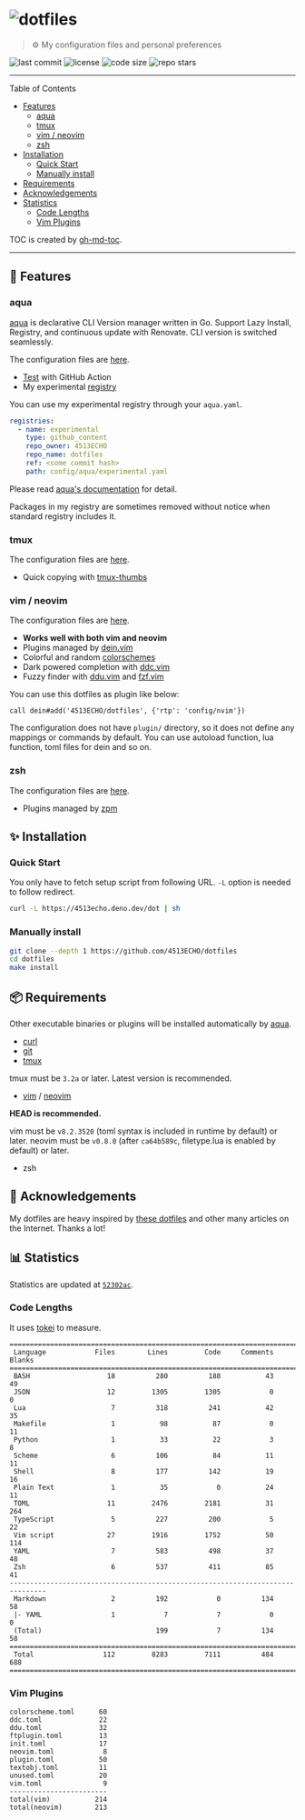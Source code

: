 # ![dotfiles](https://user-images.githubusercontent.com/81011153/180718947-cb2428f2-0f54-46a1-93c6-d54ad206c6a8.jpeg)

> ⚙ My configuration files and personal preferences

![last commit](https://img.shields.io/github/last-commit/4513ECHO/dotfiles)
![license](https://img.shields.io/github/license/4513ECHO/dotfiles)
![code size](https://img.shields.io/github/languages/code-size/4513ECHO/dotfiles)
![repo stars](https://img.shields.io/github/stars/4513ECHO/dotfiles)

---

Table of Contents

<!--ts-->
   * [Features](#-features)
      * [aqua](#aqua)
      * [tmux](#tmux)
      * [vim / neovim](#vim--neovim)
      * [zsh](#zsh)
   * [Installation](#-installation)
      * [Quick Start](#quick-start)
      * [Manually install](#manually-install)
   * [Requirements](#-requirements)
   * [Acknowledgements](#-acknowledgements)
   * [Statistics](#-statistics)
      * [Code Lengths](#code-lengths)
      * [Vim Plugins](#vim-plugins)
<!--te-->

TOC is created by [gh-md-toc](https://github.com/ekalinin/github-markdown-toc).

---

## 🎨 Features

### aqua

[aqua](https://aquaproj.github.io) is declarative CLI Version manager written in
Go. Support Lazy Install, Registry, and continuous update with Renovate. CLI
version is switched seamlessly.

The configuration files are [here](./config/aqua).

- [Test](./.github/workflows/aqua.yaml) with GitHub Action
- My experimental [registry](./config/aqua/experimental.yaml)

You can use my experimental registry through your `aqua.yaml`.

```yaml
registries:
  - name: experimental
    type: github_content
    repo_owner: 4513ECHO
    repo_name: dotfiles
    ref: <some commit hash>
    path: config/aqua/experimental.yaml
```

Please read
[aqua's documentation](https://aquaproj.github.io/docs/reference/config/#github_content-registry)
for detail.

Packages in my registry are sometimes removed without notice when standard
registry includes it.

### tmux

The configuration files are [here](./config/tmux).

- Quick copying with [tmux-thumbs](https://github.com/fcsonline/tmux-thumbs)

### vim / neovim

The configuration files are [here](./config/nvim).

- **Works well with both vim and neovim**
- Plugins managed by [dein.vim](https://github.com/Shougo/dein.vim)
- Colorful and random [colorschemes](./config/nvim/dein/colorscheme.toml)
- Dark powered completion with [ddc.vim](https://github.com/Shougo/ddc.vim)
- Fuzzy finder with [ddu.vim](https://github.com/Shougo/ddu.vim) and
  [fzf.vim](https://github.com/junegunn/fzf.vim)

You can use this dotfiles as plugin like below:

```vim
call dein#add('4513ECHO/dotfiles', {'rtp': 'config/nvim'})
```

The configuration does not have `plugin/` directory, so it does not define any
mappings or commands by default. You can use autoload function, lua function,
toml files for dein and so on.

### zsh

The configuration files are [here](./config/zsh).

- Plugins managed by [zpm](https://github.com/zpm-zsh/zpm)

## ✨ Installation

### Quick Start

You only have to fetch setup script from following URL. `-L` option is needed to
follow redirect.

```sh
curl -L https://4513echo.deno.dev/dot | sh
```

### Manually install

```sh
git clone --depth 1 https://github.com/4513ECHO/dotfiles
cd dotfiles
make install
```

## 📦 Requirements

Other executable binaries or plugins will be installed automatically by
[aqua](#aqua).

- [curl](https://curl.se)
- [git](https://git-scm.com)
- [tmux](https://github.com/tmux/tmux)

tmux must be `3.2a` or later. Latest version is recommended.

- [vim](https://github.com/vim/vim) / [neovim](https://github.com/neovim/neovim)

**HEAD is recommended.**

vim must be `v8.2.3520` (toml syntax is included in runtime by default) or
later. neovim must be `v0.8.0` (after `ca64b589c`, filetype.lua is enabled by
default) or later.

- zsh

## 💞 Acknowledgements

My dotfiles are heavy inspired by
[these dotfiles](https://github.com/stars/4513ECHO/lists/dotfiles) and other
many articles on the Internet. Thanks a lot!

## 📊 Statistics

<!--deno-fmt-ignore-->
Statistics are updated at [`52302ac`](https://github.com/4513ECHO/dotfiles/commit/52302ac3e1bb78ca442fdfeb5908b8cc8fa19ed8).

### Code Lengths

It uses [tokei](https://github.com/XAMPPRocky/tokei) to measure.

<!--tokei-start-->
```
===============================================================================
 Language            Files        Lines         Code     Comments       Blanks
===============================================================================
 BASH                   18          280          188           43           49
 JSON                   12         1305         1305            0            0
 Lua                     7          318          241           42           35
 Makefile                1           98           87            0           11
 Python                  1           33           22            3            8
 Scheme                  6          106           84           11           11
 Shell                   8          177          142           19           16
 Plain Text              1           35            0           24           11
 TOML                   11         2476         2181           31          264
 TypeScript              5          227          200            5           22
 Vim script             27         1916         1752           50          114
 YAML                    7          583          498           37           48
 Zsh                     6          537          411           85           41
-------------------------------------------------------------------------------
 Markdown                2          192            0          134           58
 |- YAML                 1            7            7            0            0
 (Total)                            199            7          134           58
===============================================================================
 Total                 112         8283         7111          484          688
===============================================================================
```
<!--tokei-end-->

### Vim Plugins

<!--vim-plugins-start-->
```
colorscheme.toml      60
ddc.toml              22
ddu.toml              32
ftplugin.toml         13
init.toml             17
neovim.toml            8
plugin.toml           50
textobj.toml          11
unused.toml           20
vim.toml               9
------------------------
total(vim)           214
total(neovim)        213
```
<!--vim-plugins-end-->
